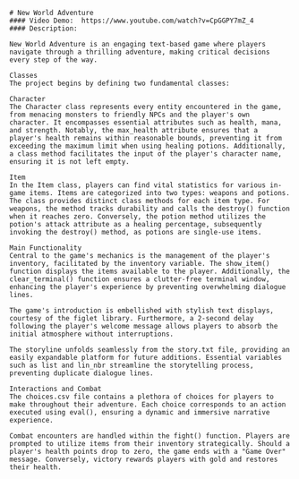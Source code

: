     # New World Adventure
    #### Video Demo:  https://www.youtube.com/watch?v=CpGGPY7mZ_4
    #### Description:

    New World Adventure is an engaging text-based game where players navigate through a thrilling adventure, making critical decisions every step of the way.

    Classes
    The project begins by defining two fundamental classes:

    Character
    The Character class represents every entity encountered in the game, from menacing monsters to friendly NPCs and the player's own character. It encompasses essential attributes such as health, mana, and strength. Notably, the max_health attribute ensures that a player's health remains within reasonable bounds, preventing it from exceeding the maximum limit when using healing potions. Additionally, a class method facilitates the input of the player's character name, ensuring it is not left empty.

    Item
    In the Item class, players can find vital statistics for various in-game items. Items are categorized into two types: weapons and potions. The class provides distinct class methods for each item type. For weapons, the method tracks durability and calls the destroy() function when it reaches zero. Conversely, the potion method utilizes the potion's attack attribute as a healing percentage, subsequently invoking the destroy() method, as potions are single-use items.

    Main Functionality
    Central to the game's mechanics is the management of the player's inventory, facilitated by the inventory variable. The show_item() function displays the items available to the player. Additionally, the clear_terminal() function ensures a clutter-free terminal window, enhancing the player's experience by preventing overwhelming dialogue lines.

    The game's introduction is embellished with stylish text displays, courtesy of the figlet library. Furthermore, a 2-second delay following the player's welcome message allows players to absorb the initial atmosphere without interruptions.

    The storyline unfolds seamlessly from the story.txt file, providing an easily expandable platform for future additions. Essential variables such as list and lin_nbr streamline the storytelling process, preventing duplicate dialogue lines.

    Interactions and Combat
    The choices.csv file contains a plethora of choices for players to make throughout their adventure. Each choice corresponds to an action executed using eval(), ensuring a dynamic and immersive narrative experience.

    Combat encounters are handled within the fight() function. Players are prompted to utilize items from their inventory strategically. Should a player's health points drop to zero, the game ends with a "Game Over" message. Conversely, victory rewards players with gold and restores their health.
